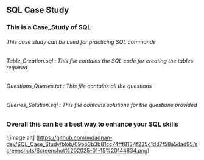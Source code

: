 ## SQL Case Study

### This is a Case_Study of SQL
###### This case study can be used for practicing SQL commands

###### Table_Creation.sql : This file contains the SQL code for creating the tables required 
###### Questions_Queries.txt :  This file contains all the questions 
###### Queries_Solution.sql : This file contains solutions for the questions provided 

### Overall this can be a best way to enhance your SQL skills 

![image alt] (https://github.com/mdadnan-dev/SQL_Case_Study/blob/09bb3b3b81cc74fff8134f235c1dd7f58a5dad95/screenshots/Screenshot%202025-01-15%20144834.png)
